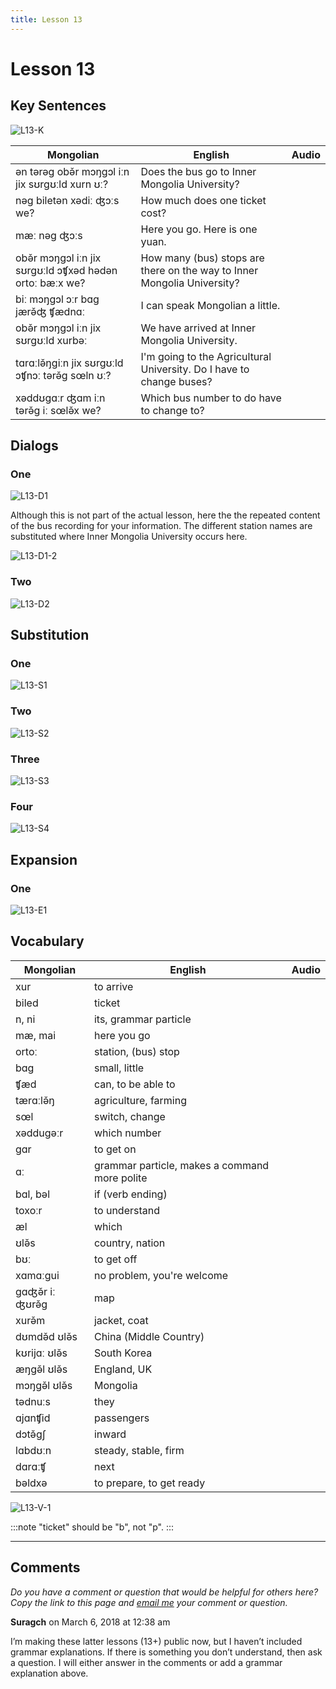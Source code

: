 ```yaml
---
title: Lesson 13
---
```


# Lesson 13

## Key Sentences

![L13-K](./images/L13-K.png)

| Mongolian | English | Audio |
| --- | --- | --- |
| ən tərəg obə̌r mɔŋgɔl iːn jix sʊrgʊːld xurn ʊː? | Does the bus go to Inner Mongolia University? | <AudioPlayer src="/audio/L13-K1.mp3" /> |
| nəg biletən xədiː ʤɔːs we? | How much does one ticket cost? | <AudioPlayer src="/audio/L13-K2.mp3" /> |
| mæː nəg ʤɔːs | Here you go. Here is one yuan. | <AudioPlayer src="/audio/L13-K3.mp3" /> |
| obə̌r mɔŋgɔl iːn jix sʊrgʊːld ɔʧxəd hədən ortoː bæːx we? | How many (bus) stops are there on the way to Inner Mongolia University? | <AudioPlayer src="/audio/L13-K4.mp3" /> |
| biː mɔŋgɔl ɔːr bɑg jærə̌ʤ ʧædnɑː | I can speak Mongolian a little. | <AudioPlayer src="/audio/L13-K5.mp3" /> |
| obə̌r mɔŋgɔl iːn jix sʊrgʊːld xurbəː | We have arrived at Inner Mongolia University. | <AudioPlayer src="/audio/L13-K6.mp3" /> |
| tɑrɑːlə̌ŋgiːn jix sʊrgʊːld ɔʧnɔː tərə̌g sœln ʊː? | I'm going to the Agricultural University. Do I have to change buses? | <AudioPlayer src="/audio/L13-K7.mp3" /> |
| xəddʊgɑːr ʤɑm iːn tərə̌g iː sœlə̌x we? | Which bus number to do have to change to? | <AudioPlayer src="/audio/L13-K8.mp3" /> |

## Dialogs

### One

![L13-D1](./images/L13-D1.png)

<AudioPlayerSeek src="/audio/L13-D1-bus.mp3" />

<AudioPlayerSeek src="/audio/L13-D1.mp3" />

Although this is not part of the actual lesson, here the the repeated content of the bus recording for your information. The different station names are substituted where Inner Mongolia University occurs here.

![L13-D1-2](./images/L13-D1-2.png)

<AudioPlayerSeek src="/audio/L13-D1-bus-sentences.mp3" />

### Two

![L13-D2](./images/L13-D2.png)

<AudioPlayerSeek src="/audio/L13-D2.mp3" />

## Substitution

### One

![L13-S1](./images/L13-S1.png)

<AudioPlayerSeek src="/audio/L13-S1.mp3" />

### Two

![L13-S2](./images/L13-S2.png)

<AudioPlayerSeek src="/audio/L13-S2.mp3" />

### Three

![L13-S3](./images/L13-S3.png)

<AudioPlayerSeek src="/audio/L13-S3.mp3" />

### Four

![L13-S4](./images/L13-S4.png)

<AudioPlayerSeek src="/audio/L13-S4.mp3" />

## Expansion

### One

![L13-E1](./images/L13-E1.png)

<AudioPlayerSeek src="/audio/L13-E1.mp3" />

## Vocabulary

| Mongolian | English | Audio |
| --- | --- | --- |
| xur | to arrive | <AudioPlayer src="/audio/L13-V-arrive.mp3" /> |
| biled | ticket | <AudioPlayer src="/audio/L13-V-ticket.mp3" /> |
| n, ni | its, grammar particle | <AudioPlayer src="/audio/L13-V-ni.mp3" /> |
| mæ, mai | here you go | <AudioPlayer src="/audio/L13-V-hereyougo.mp3" /> |
| ortoː | station, (bus) stop | <AudioPlayer src="/audio/L13-V-station.mp3" /> |
| bɑg | small, little | <AudioPlayer src="/audio/L13-V-small.mp3" /> |
| ʧæd | can, to be able to | <AudioPlayer src="/audio/L13-V-can.mp3" /> |
| tærɑːlə̌ŋ | agriculture, farming | <AudioPlayer src="/audio/L13-V-agriculture.mp3" /> |
| sœl | switch, change | <AudioPlayer src="/audio/L13-V-switch.mp3" /> |
| xəddugəːr | which number | <AudioPlayer src="/audio/L13-V-whichnumber.mp3" /> |
| gɑr | to get on | <AudioPlayer src="/audio/L13-V-geton.mp3" /> |
| ɑː | grammar particle, makes a command more polite | <AudioPlayer src="/audio/L13-V-aa.mp3" /> |
| bɑl, bəl | if (verb ending) | <AudioPlayer src="/audio/L13-V-if.mp3" /> |
| toxoːr | to understand | <AudioPlayer src="/audio/L13-V-understand.mp3" /> |
| æl | which | <AudioPlayer src="/audio/L13-V-which.mp3" /> |
| ʊlə̌s | country, nation | <AudioPlayer src="/audio/L13-V-country.mp3" /> |
| bʊː | to get off | <AudioPlayer src="/audio/L13-V-getoff.mp3" /> |
| xɑmɑːgui | no problem, you're welcome | <AudioPlayer src="/audio/L13-V-noproblem.mp3" /> |
| gɑʤə̌r iː ʤʊrə̌g | map | <AudioPlayer src="/audio/L13-V-map.mp3" /> |
| xurə̌m | jacket, coat | <AudioPlayer src="/audio/L13-V-coat.mp3" /> |
| dʊmdə̌d ʊlə̌s | China (Middle Country) | <AudioPlayer src="/audio/L13-V-china.mp3" /> |
| kʊrijɑː ʊlə̌s | South Korea | <AudioPlayer src="/audio/L13-V-southkorea.mp3" /> |
| æŋgə̌l ʊlə̌s | England, UK | <AudioPlayer src="/audio/L13-V-england.mp3" /> |
| mɔŋgə̌l ʊlə̌s | Mongolia | <AudioPlayer src="/audio/L13-V-mongolia.mp3" /> |
| tədnuːs | they | <AudioPlayer src="/audio/L13-V-they.mp3" /> |
| ɑjɑnʧid | passengers | <AudioPlayer src="/audio/L13-V-passengers.mp3" /> |
| dɔtə̌gʃ | inward | <AudioPlayer src="/audio/L13-V-inward.mp3" /> |
| lɑbdʊːn | steady, stable, firm | <AudioPlayer src="/audio/L13-V-steady.mp3" /> |
| dɑrɑːʧ | next | <AudioPlayer src="/audio/L13-V-next.mp3" /> |
| bəldxə | to prepare, to get ready | <AudioPlayer src="/audio/L13-V-prepare.mp3" /> |

![L13-V-1](./images/L13-V-1.png)

:::note
"ticket" should be "b", not "p".
:::

---

## Comments

*Do you have a comment or question that would be helpful for others here? Copy the link to this page and [email me](/contact/) your comment or question.*

**Suragch** on March 6, 2018 at 12:38 am

I’m making these latter lessons (13+) public now, but I haven’t included grammar explanations. If there is something you don’t understand, then ask a question. I will either answer in the comments or add a grammar explanation above.